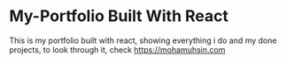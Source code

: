 # My-Portfolio Built With React

This is my portfolio built with react, showing everything i do and my done projects, to look through it, check https://mohamuhsin.com
